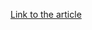 [Link to the article](https://www.mcafee.com/blogs/other-blogs/mcafee-labs/hancitor-making-use-of-cookies-to-prevent-url-scraping/)
